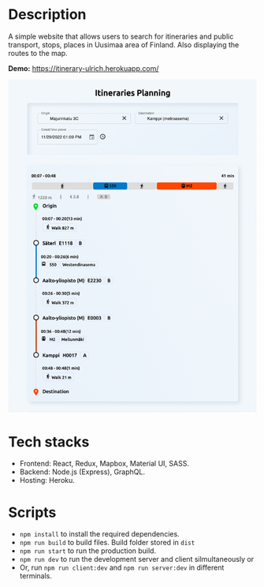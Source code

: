 <!-- @format -->

# Description

A simple website that allows users to search for itineraries and public transport, stops, places in Uusimaa area of Finland. Also displaying the routes to the map.

**Demo:** https://itinerary-ulrich.herokuapp.com/

![](./src/client/public/image-2.png)

# Tech stacks

- Frontend: React, Redux, Mapbox, Material UI, SASS.
- Backend: Node.js (Express), GraphQL.
- Hosting: Heroku.

# Scripts

- `npm install` to install the required dependencies.
- `npm run build` to build files. Build folder stored in `dist`
- `npm run start` to run the production build.
- `npm run dev` to run the development server and client silmultaneously or
- Or, run `npm run client:dev` and `npm run server:dev` in different terminals.
